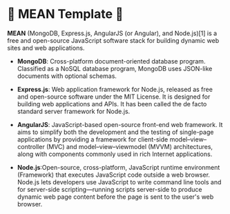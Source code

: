 # :construction: MEAN Template :construction:

**MEAN** (MongoDB, Express.js, AngularJS (or Angular), and Node.js)[1] is a free and open-source JavaScript software stack for building dynamic web sites and web applications.

- **MongoDB**: Cross-platform document-oriented database program. Classified as a NoSQL database program, MongoDB uses JSON-like documents with optional schemas.

- **Express.js**: Web application framework for Node.js, released as free and open-source software under the MIT License. It is designed for building web applications and APIs. It has been called the de facto standard server framework for Node.js.

- **AngularJS**: JavaScript-based open-source front-end web framework. It aims to simplify both the development and the testing of single-page applications by providing a framework for client-side model–view–controller (MVC) and model–view–viewmodel (MVVM) architectures, along with components commonly used in rich Internet applications.

- **Node.js**:Open-source, cross-platform, JavaScript runtime environment (Framework) that executes JavaScript code outside a web browser. Node.js lets developers use JavaScript to write command line tools and for server-side scripting—running scripts server-side to produce dynamic web page content before the page is sent to the user's web browser.